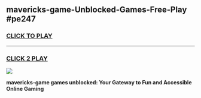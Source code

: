 
## mavericks-game-Unblocked-Games-Free-Play #pe247
<h3>
<a href="https://us.freeplayer.one?title=mavericks-game&ref=9M">CLICK TO PLAY</a></h3>
<hr>

<h3>
<a href="https://us.freeplayer.one?title=mavericks-game&ref=9M">CLICK 2 PLAY</a>
  
</h3>

<a href="https://us.freeplayer.one?title=mavericks-game&ref=9M"><img src="https://clearcache.store/games.png"></a>


**mavericks-game games unblocked: Your Gateway to Fun and Accessible Online Gaming**
